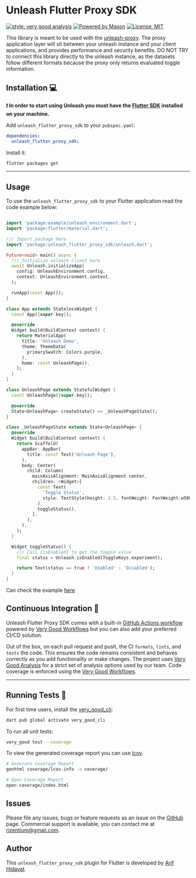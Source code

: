 # Unleash Flutter Proxy SDK

[![style: very good analysis][very_good_analysis_badge]][very_good_analysis_link]
[![Powered by Mason](https://img.shields.io/endpoint?url=https%3A%2F%2Ftinyurl.com%2Fmason-badge)](https://github.com/felangel/mason)
[![License: MIT][license_badge]][license_link]

This library is meant to be used with the [unleash-proxy][unleash_proxy_link]. The proxy application layer will sit between your unleash instance and your client applications, and provides performance and security benefits. DO NOT TRY to connect this library directly to the unleash instance, as the datasets follow different formats because the proxy only returns evaluated toggle information.

## Installation 💻

**❗ In order to start using Unleash you must have the [Flutter SDK][flutter_install_link] installed on your machine.**

Add `unleash_flutter_proxy_sdk` to your `pubspec.yaml`:

```yaml
dependencies:
  unleash_flutter_proxy_sdk:
```

Install it:

```sh
flutter packages get
```

---

## Usage

To use the `unleash_flutter_proxy_sdk` to your Flutter application read the code example below:

```dart

import 'package:example/unleash_environment.dart';
import 'package:flutter/material.dart';

/// Import package here
import 'package:unleash_flutter_proxy_sdk/unleash.dart';

Future<void> main() async {
  /// Initialize unleash client here
  await Unleash.initializeApp(
    config: UnleashEnvironment.config,
    context: UnleashEnvironment.context,
  );

  runApp(const App());
}

class App extends StatelessWidget {
  const App({super.key});

  @override
  Widget build(BuildContext context) {
    return MaterialApp(
      title: 'Unleash Demo',
      theme: ThemeData(
        primarySwatch: Colors.purple,
      ),
      home: const UnleashPage(),
    );
  }
}

class UnleashPage extends StatefulWidget {
  const UnleashPage({super.key});

  @override
  State<UnleashPage> createState() => _UnleashPageState();
}

class _UnleashPageState extends State<UnleashPage> {
  @override
  Widget build(BuildContext context) {
    return Scaffold(
      appBar: AppBar(
        title: const Text('Unleash Page'),
      ),
      body: Center(
        child: Column(
          mainAxisAlignment: MainAxisAlignment.center,
          children: <Widget>[
            const Text(
              'Toggle Status',
              style: TextStyle(height: 2.5, fontWeight: FontWeight.w500),
            ),
            toggleStatus(),
          ],
        ),
      ),
    );
  }

  Widget toggleStatus() {
    /// Call [isEnabled] to get the toggle value
    final status = Unleash.isEnabled(ToggleKeys.experiment);

    return Text(status == true ? 'Enabled' : 'Disabled');
  }
}


```

Can check the example [here][unleash_example]

## Continuous Integration 🤖

Unleash Flutter Proxy SDK comes with a built-in [GitHub Actions workflow][github_actions_link] powered by [Very Good Workflows][very_good_workflows_link] but you can also add your preferred CI/CD solution.

Out of the box, on each pull request and push, the CI `formats`, `lints`, and `tests` the code. This ensures the code remains consistent and behaves correctly as you add functionality or make changes. The project uses [Very Good Analysis][very_good_analysis_link] for a strict set of analysis options used by our team. Code coverage is enforced using the [Very Good Workflows][very_good_coverage_link].

---

## Running Tests 🧪

For first time users, install the [very_good_cli][very_good_cli_link]:

```sh
dart pub global activate very_good_cli
```

To run all unit tests:

```sh
very_good test --coverage
```

To view the generated coverage report you can use [lcov](https://github.com/linux-test-project/lcov).

```sh
# Generate Coverage Report
genhtml coverage/lcov.info -o coverage/

# Open Coverage Report
open coverage/index.html
```

## Issues

Please file any issues, bugs or feature requests as an issue on the [GitHub][issues_link] page. Commercial support is available, you can contact me at [rizentium@gmail.com][email].

## Author

This `unleash_flutter_proxy_sdk` plugin for Flutter is developed by [Arif Hidayat][github_profile].

[flutter_install_link]: https://docs.flutter.dev/get-started/install
[github_actions_link]: https://docs.github.com/en/actions/learn-github-actions
[license_badge]: https://img.shields.io/badge/license-MIT-blue.svg
[license_link]: https://opensource.org/licenses/MIT
[logo_black]: https://raw.githubusercontent.com/VGVentures/very_good_brand/main/styles/README/vgv_logo_black.png#gh-light-mode-only
[logo_white]: https://raw.githubusercontent.com/VGVentures/very_good_brand/main/styles/README/vgv_logo_white.png#gh-dark-mode-only
[mason_link]: https://github.com/felangel/mason
[very_good_analysis_badge]: https://img.shields.io/badge/style-very_good_analysis-B22C89.svg
[very_good_analysis_link]: https://pub.dev/packages/very_good_analysis
[very_good_cli_link]: https://pub.dev/packages/very_good_cli
[very_good_coverage_link]: https://github.com/marketplace/actions/very-good-coverage
[very_good_ventures_link]: https://verygood.ventures
[very_good_ventures_link_light]: https://verygood.ventures#gh-light-mode-only
[very_good_ventures_link_dark]: https://verygood.ventures#gh-dark-mode-only
[very_good_workflows_link]: https://github.com/VeryGoodOpenSource/very_good_workflows
[unleash_proxy_link]: https://github.com/Unleash/unleash-proxy
[unleash_example]: https://github.com/rizentium/unleash-flutter-proxy-sdk/blob/main/example/lib/main.dart
[github_profile]: https://github.com/rizentium
[email]: mailto:rizentium@gmail.com
[issues_link]: https://github.com/rizentium/unleash-flutter-proxy-sdk/issues